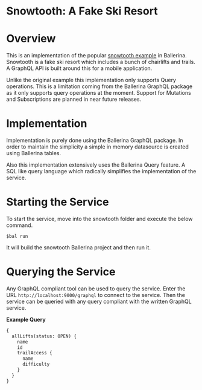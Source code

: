 # Snowtooth: A Fake Ski Resort

# Overview
 
This is an implementation of the popular [snowtooth example](https://snowtooth.moonhighway.com/) in Ballerina. Snowtooth is a fake ski resort which includes a bunch of chairlifts and trails. A GraphQL API is built around this for a mobile application.
 
Unlike the original example this implementation only supports Query operations. This is a limitation coming from the Ballerina GraphQL package as it only supports query operations at the moment. Support for Mutations and Subscriptions are planned in near future releases.
 
# Implementation
 
Implementation is purely done using the Ballerina GraphQL package. In order to maintain the simplicity a simple in memory datasource is created using Ballerina tables.
 
Also this implementation extensively uses the Ballerina Query feature. A SQL like query language which radically simplifies the implementation of the service.
 
# Starting the Service
 
To start the service, move into the snowtooth folder and execute the below command.
 
```
$bal run
```
 
It will build the snowtooth Ballerina project and then run it.
 
# Querying the Service
 
Any GraphQL compliant tool can be used to query the service. Enter the URL `http://localhost:9000/graphql` to connect to the service. Then the service can be queried with any query compliant with the written GraphQL service.
 
**Example Query**
 
```graphql
{
  allLifts(status: OPEN) {
    name
    id
    trailAccess {
      name
      difficulty
    }
  }
}
```